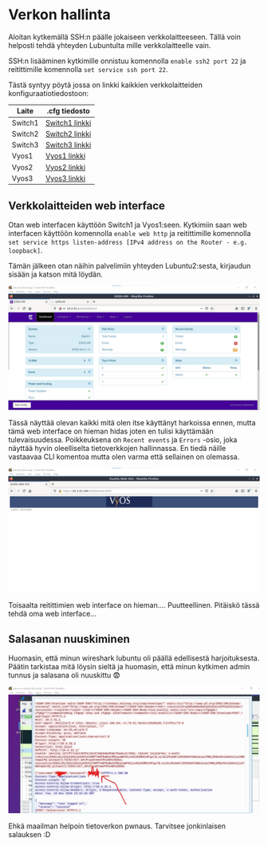 # Verkon hallinta

Aloitan kytkemällä SSH:n päälle jokaiseen verkkolaitteeseen. Tällä voin helposti tehdä yhteyden Lubuntulta mille verkkolaitteelle vain.  

SSH:n lisääminen kytkimille onnistuu komennolla `enable ssh2 port 22` ja reitittimille komennolla `set service ssh port 22`.  

Tästä syntyy pöytä jossa on linkki kaikkien verkkolaitteiden konfiguraatiotiedostoon:   

| Laite   	| .cfg tiedosto                         	|
|---------	|---------------------------------------	|
| Switch1 	| [Switch1 linkki](E12/E12-Switch1.cfg) 	|
| Switch2 	| [Switch2 linkki](E12/E12-Switch2.cfg) 	|
| Switch3 	| [Switch3 linkki](E12/E12-Switch3.cfg) 	|
| Vyos1   	| [Vyos1 linkki](E12/E12-vyos1.cfg)     	|
| Vyos2   	| [Vyos2 linkki](E12/E12-vyos2.cfg)     	|
| Vyos3   	| [Vyos3 linkki](E12/E12-vyos3.cfg)     	|  

 
## Verkkolaitteiden web interface

Otan web interfacen käyttöön Switch1 ja Vyos1:seen. Kytkimiin saan web interfacen käyttöön komennolla `enable web http` ja reitittimille komennolla `set service https listen-address [IPv4 address on the Router - e.g. loopback]`.  

Tämän jälkeen otan näihin palvelimiin yhteyden Lubuntu2:sesta, kirjaudun sisään ja katson mitä löydän.  

![Kuva web interfacesta](E12/3_switch_interface.jpg)  

Tässä näyttää olevan kaikki mitä olen itse käyttänyt harkoissa ennen, mutta tämä web interface on hieman hidas joten en tulisi käyttämään tulevaisuudessa. Poikkeuksena on `Recent events` ja `Errors` -osio, joka näyttää hyvin oleelliselta tietoverkkojen hallinnassa. En tiedä näille vastaavaa CLI komentoa mutta olen varma että sellainen on olemassa.  

![Kuva web interfacesta](E12/4_router_interface.jpg)  

Toisaalta reitittimien web interface on hieman.... Puutteellinen. Pitäiskö tässä tehdä oma web interface...  

## Salasanan nuuskiminen

Huomasin, että minun wireshark lubuntu oli päällä edellisestä harjoituksesta. Päätin tarkistaa mitä löysin sieltä ja huomasin, että minun kytkimen admin tunnus ja salasana oli nuuskittu :fearful:  

![Kuva wiresharkista](E12/5_hackerman.jpg)  

Ehkä maailman helpoin tietoverkon pwnaus. Tarvitsee jonkinlaisen salauksen :D

